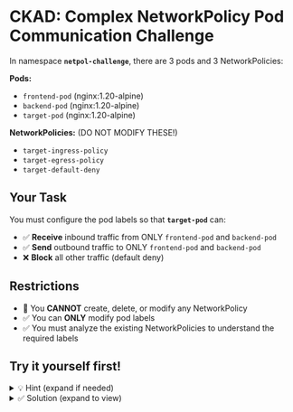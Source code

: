 # CKAD: Complex NetworkPolicy Pod Communication Challenge

In namespace **`netpol-challenge`**, there are 3 pods and 3 NetworkPolicies:

**Pods:**
- `frontend-pod` (nginx:1.20-alpine)
- `backend-pod` (nginx:1.20-alpine) 
- `target-pod` (nginx:1.20-alpine)

**NetworkPolicies:** (DO NOT MODIFY THESE!)
- `target-ingress-policy`
- `target-egress-policy` 
- `target-default-deny`

## Your Task

You must configure the pod labels so that **`target-pod`** can:
- ✅ **Receive** inbound traffic from ONLY `frontend-pod` and `backend-pod`
- ✅ **Send** outbound traffic to ONLY `frontend-pod` and `backend-pod`
- ❌ **Block** all other traffic (default deny)

## Restrictions
- 🚫 You **CANNOT** create, delete, or modify any NetworkPolicy
- ✅ You can **ONLY** modify pod labels
- ✅ You must analyze the existing NetworkPolicies to understand the required labels

## Try it yourself first!

<details><summary>💡 Hint (expand if needed)</summary>

Look at the NetworkPolicy selectors:
- What labels do the policies expect on the target pod?
- What labels do the policies expect on the frontend and backend pods?
- Remember: NetworkPolicies use `podSelector` and `matchLabels` to identify pods.

</details>

<details><summary>✅ Solution (expand to view)</summary>

### ✅ Step 1: Analyze the NetworkPolicies

First, examine the existing NetworkPolicies to understand their label requirements:

```bash
# Check all NetworkPolicies
kubectl -n netpol-challenge describe netpol target-ingress-policy
kubectl -n netpol-challenge describe netpol target-egress-policy
kubectl -n netpol-challenge describe netpol target-default-deny
```

From the policies, we can see:
- All policies target pods with label `role=target-app`
- Ingress/Egress policies allow communication with pods labeled `app=frontend` and `app=backend`

---

### ✅ Step 2: Apply the correct labels

Since the Pods were created with the wrong labels update them:

```bash
# Label the target pod (this pod will be isolated by the NetworkPolicies)
kubectl -n netpol-challenge label pod target-pod role=target-app --overwrite

# Label the frontend pod (this pod can communicate with target-pod)
kubectl -n netpol-challenge label pod frontend-pod app=frontend --overwrite

# Label the backend pod (this pod can communicate with target-pod)
kubectl -n netpol-challenge label pod backend-pod app=backend --overwrite
```

---

### ✅ Step 3: Verify the labels

```bash
kubectl -n netpol-challenge get pods --show-labels
```

You should see:

```
NAME           READY   STATUS    RESTARTS   AGE   LABELS
frontend-pod   1/1     Running   0          5m    app=frontend,type=frontend
backend-pod    1/1     Running   0          5m    app=backend,type=backend
target-pod     1/1     Running   0          5m    role=target-app,type=target
```

---

### ✅ Step 4: Inspect the NetworkPolicies (verification)

Check that the policies now match the pod labels:

```bash
kubectl -n netpol-challenge describe netpol target-ingress-policy
kubectl -n netpol-challenge describe netpol target-egress-policy
kubectl -n netpol-challenge describe netpol target-default-deny
```

You should see:

* **PodSelector: role=target-app** (applies to target-pod)
* **Ingress from:** Pods with labels `app=frontend` and `app=backend`
* **Egress to:** Pods with labels `app=frontend` and `app=backend`
* **PolicyTypes:** Ingress, Egress

---

### ✅ Step 5: Test the network policies (optional)

```bash
# Test that target-pod can be reached from frontend-pod
kubectl -n netpol-challenge exec frontend-pod -- wget -qO- --timeout=2 <IP-target-pod>
# Test that target-pod can be reached from backend-pod  
kubectl -n netpol-challenge exec backend-pod -- wget -qO- --timeout=2 <IP-target-pod>
```

---

✅ **Final result:**

* Pod `target-pod` is isolated and can only send/receive traffic to/from Pods `frontend-pod` and `backend-pod`, because the labels now align with the pre-existing NetworkPolicies.

</details>
